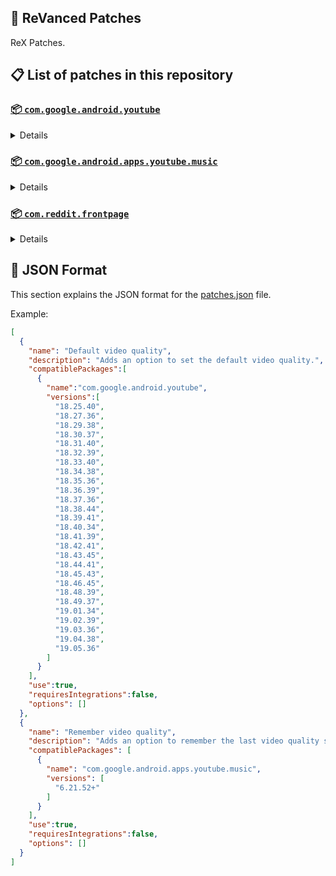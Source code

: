 ## 🧩 ReVanced Patches

ReX Patches.

## 📋 List of patches in this repository

### [📦 `com.google.android.youtube`](https://play.google.com/store/apps/details?id=com.google.android.youtube)
<details>

| 💊 Patch | 📜 Description | 🏹 Target Version |
|:--------:|:--------------:|:-----------------:|
| `Add splash animation` | Adds old style splash animation. | 18.25.40 ~ 19.05.36 |
| `Alternative thumbnails` | Adds options to replace video thumbnails using the DeArrow API or image captures from the video. | 18.25.40 ~ 19.05.36 |
| `Ambient mode switch` | Adds an option to bypass the restrictions of ambient mode or disable it completely. | 18.25.40 ~ 19.05.36 |
| `Append time stamps information` | Adds an option to add the current video quality or playback speed in brackets next to the current time. | 18.25.40 ~ 19.05.36 |
| `Change player flyout panel toggles` | Adds an option to use text toggles instead of switch toggles within the additional settings menu. | 18.25.40 ~ 19.05.36 |
| `Change start page` | Adds an option to set which page the app opens in instead of the homepage. | 18.25.40 ~ 19.05.36 |
| `Custom branding heading` | Applies a custom heading in the top left corner within the app. | 18.25.40 ~ 19.05.36 |
| `Custom branding icon YouTube` | Change the YouTube launcher icon to the icon specified in options.json. | 18.25.40 ~ 19.05.36 |
| `Custom branding name YouTube` | Rename the YouTube app to the name specified in options.json. | 18.25.40 ~ 19.05.36 |
| `Custom double tap length` | Add 'double-tap to seek' value. | 18.25.40 ~ 19.05.36 |
| `Custom package name` | Changes the package name for the non-root build of YouTube and YouTube Music to the name specified in options.json. | all |
| `Custom playback speed` | Adds options to customize available playback speeds. | 18.25.40 ~ 19.05.36 |
| `Custom player overlay opacity` | Adds an option to change the opacity of the video player background when player controls are visible. | 18.25.40 ~ 19.05.36 |
| `Custom seekbar color` | Adds an option to customize seekbar colors in video players and video thumbnails. | 18.25.40 ~ 19.05.36 |
| `Default playback speed` | Adds an option to set the default playback speed. | 18.25.40 ~ 19.05.36 |
| `Default video quality` | Adds an option to set the default video quality. | 18.25.40 ~ 19.05.36 |
| `Disable HDR video` | Adds options to disable HDR video. | 18.25.40 ~ 19.05.36 |
| `Disable QUIC protocol` | Adds an option to disable CronetEngine's QUIC protocol. | 18.25.40 ~ 19.05.36 |
| `Disable auto captions` | Adds an option to disable captions from being automatically enabled. | 18.25.40 ~ 19.05.36 |
| `Disable haptic feedback` | Adds an option to disable haptic feedback when swiping the video player. | 18.25.40 ~ 19.05.36 |
| `Disable landscape mode` | Adds an option to disable landscape mode when entering fullscreen. | 18.25.40 ~ 19.05.36 |
| `Disable pip notification` | Disable pip notification when you first launch pip mode. | 18.25.40 ~ 19.05.36 |
| `Disable rolling number animations` | Adds an option to disable rolling number animations of video view count, user likes, and upload time. | 18.43.45 ~ 19.05.36 |
| `Disable shorts on startup` | Adds an option to disable the Shorts player from resuming on app startup when Shorts were last being watched. | 18.25.40 ~ 19.05.36 |
| `Disable speed overlay` | Adds an option to disable 'Play at 2x speed' when pressing and holding in the video player. | 18.25.40 ~ 19.05.36 |
| `Disable update screen` | Adds an option to disable the "Update your app" screen that appears when using an outdated client. | 18.25.40 ~ 19.05.36 |
| `Enable bottom player gestures` | Adds an option to enter fullscreen when swiping down below the video player. | 18.25.40 ~ 19.05.36 |
| `Enable compact controls overlay` | Adds an option to make the fullscreen controls compact. | 18.25.40 ~ 19.05.36 |
| `Enable debug logging` | Adds an option to enable debug logging. | 18.25.40 ~ 19.05.36 |
| `Enable external browser` | Adds an option to always open links in your browser instead of in the in-app-browser. | 18.25.40 ~ 19.05.36 |
| `Enable gradient loading screen` | Adds an option to enable gradient loading screen. | 18.25.40 ~ 19.05.36 |
| `Enable language switch` | Adds an option to enable or disable language switching toggle. | 18.25.40 ~ 19.05.36 |
| `Enable minimized playback` | Enables minimized and background playback. | 18.25.40 ~ 19.05.36 |
| `Enable new splash animation` | Adds an option to enable a new type of splash animation. | 18.25.40 ~ 19.05.36 |
| `Enable new thumbnail preview` | Adds an option to enables the new seekbar thumbnails preview. | 18.25.40 ~ 19.05.36 |
| `Enable old quality layout` | Adds an option to restore the old video quality menu with specific video resolution options. | 18.25.40 ~ 19.05.36 |
| `Enable open links directly` | Adds an option to skip over redirection URLs in external links. | 18.25.40 ~ 19.05.36 |
| `Enable seekbar tapping` | Adds an option to enable tap-to-seek on the seekbar of the video player. | 18.25.40 ~ 19.05.36 |
| `Enable song search` | Adds an option to enable song search in the voice search screen. | 18.30.37 ~ 19.05.36 |
| `Enable tablet mini player` | Adds an option to enable the tablet mini player layout. | 18.25.40 ~ 19.05.36 |
| `Enable tablet navigation bar` | Adds an option to enable the tablet navigation bar. | 18.25.40 ~ 19.05.36 |
| `Enable wide search bar` | Adds an option to replace the search icon with a wide search bar. This will hide the YouTube logo when active. | 18.25.40 ~ 19.05.36 |
| `Force fullscreen` | Adds an option to forcefully open videos in fullscreen. | 18.25.40 ~ 19.05.36 |
| `Force opus codec` | Adds an option to force the opus audio codec instead of the mp4a audio codec. | 18.25.40 ~ 19.05.36 |
| `Force video codec` | Adds an option to force the video codec. | 18.25.40 ~ 19.05.36 |
| `Hide account menu` | Adds the ability to hide account menu elements using a custom filter in the account menu and You tab. | 18.25.40 ~ 19.05.36 |
| `Hide animated button background` | Hides the background of the pause and play animated buttons in the Shorts player. | 18.25.40 ~ 19.05.36 |
| `Hide auto player popup panels` | Adds an option to hide panels (such as live chat) from opening automatically. | 18.25.40 ~ 19.05.36 |
| `Hide autoplay button` | Adds an option to hide the autoplay button in the video player. | 18.25.40 ~ 19.05.36 |
| `Hide autoplay preview` | Adds an option to hide the autoplay preview container when in fullscreen. | 18.25.40 ~ 19.05.36 |
| `Hide button container` | Adds options to hide action buttons below the video player. | 18.25.40 ~ 19.05.36 |
| `Hide captions button` | Adds an option to hide the captions button in the video player. | 18.25.40 ~ 19.05.36 |
| `Hide cast button` | Adds an option to hide the cast button. | 18.25.40 ~ 19.05.36 |
| `Hide category bar` | Adds an option to hide the category bar in feeds. | 18.25.40 ~ 19.05.36 |
| `Hide channel avatar section` | Adds an option to hide the channel avatar section of the subscription feed. | 18.25.40 ~ 19.05.36 |
| `Hide channel profile components` | Adds an option to hide channel profile components. | 18.25.40 ~ 19.05.36 |
| `Hide channel watermark` | Adds an option to hide creator's watermarks in the video player. | 18.25.40 ~ 19.05.36 |
| `Hide collapse button` | Adds an option to hide the collapse button in the video player. | 18.25.40 ~ 19.05.36 |
| `Hide comment component` | Adds options to hide components related to comments. | 18.25.40 ~ 19.05.36 |
| `Hide crowdfunding box` | Adds an option to hide the crowdfunding box between the player and video description. | 18.25.40 ~ 19.05.36 |
| `Hide description components` | Adds an option to hide description components. | 18.25.40 ~ 19.05.36 |
| `Hide double tap overlay filter` | Hides the double tap dark filter layer. | 18.25.40 ~ 19.05.36 |
| `Hide double tap to like animations` | Hides the like animations when double tap the screen in the Shorts player. | 18.25.40 ~ 19.05.36 |
| `Hide end screen cards` | Adds an option to hide suggested video cards at the end of the video in the video player. | 18.25.40 ~ 19.05.36 |
| `Hide end screen overlay` | Adds an option to hide the overlay in fullscreen when swiping up and at the end of videos. | 18.25.40 ~ 19.05.36 |
| `Hide feed flyout panel` | Adds the ability to hide feed flyout panel components using a custom filter. | 18.25.40 ~ 19.05.36 |
| `Hide filmstrip overlay` | Adds an option to hide filmstrip overlay in the video player. | 18.25.40 ~ 19.05.36 |
| `Hide floating microphone` | Adds an option to hide the floating microphone button when searching. | 18.25.40 ~ 19.05.36 |
| `Hide fullscreen panels` | Adds an option to hide panels such as live chat when in fullscreen. | 18.25.40 ~ 19.05.36 |
| `Hide general ads` | Adds options to hide general ads. | 18.25.40 ~ 19.05.36 |
| `Hide handle` | Adds options to hide the handle in the account switcher and You tab. | 18.25.40 ~ 19.05.36 |
| `Hide info cards` | Adds an option to hide info-cards in the video player. | 18.25.40 ~ 19.05.36 |
| `Hide latest videos button` | Adds options to hide latest videos button in home feed. | 18.25.40 ~ 19.05.36 |
| `Hide layout components` | Adds options to hide general layout components. | 18.25.40 ~ 19.05.36 |
| `Hide load more button` | Adds an option to hide the button under videos that loads similar videos. | 18.25.40 ~ 19.05.36 |
| `Hide mix playlists` | Adds an option to hide mix playlists in feed. | 18.25.40 ~ 19.05.36 |
| `Hide music button` | Adds an option to hide the YouTube Music button in the video player. | 18.25.40 ~ 19.05.36 |
| `Hide navigation buttons` | Adds options to hide and change navigation buttons (such as the Shorts button). | 18.25.40 ~ 19.05.36 |
| `Hide navigation label` | Adds an option to hide navigation bar labels. | 18.25.40 ~ 19.05.36 |
| `Hide player button background` | Hides the dark background surrounding the video player controls. | 18.25.40 ~ 19.05.36 |
| `Hide player flyout panel` | Adds options to hide player flyout panel components. | 18.25.40 ~ 19.05.36 |
| `Hide previous next button` | Adds an option to hide the previous and next buttons in the video player. | 18.25.40 ~ 19.05.36 |
| `Hide search term thumbnail` | Adds an option to hide thumbnails in the search term history. | 18.25.40 ~ 19.05.36 |
| `Hide seek message` | Adds an option to hide the 'Slide left or right to seek' or 'Release to cancel' message container in the video player. | 18.39.41 ~ 19.05.36 |
| `Hide seekbar` | Adds an option to hide the seekbar in video player and video thumbnails. | 18.25.40 ~ 19.05.36 |
| `Hide shorts components` | Adds options to hide components related to YouTube Shorts. | 18.25.40 ~ 19.05.36 |
| `Hide snack bar` | Adds an option to hide the snack bar action popup. | 18.25.40 ~ 19.05.36 |
| `Hide suggested actions` | Adds an option to hide the suggested actions bar inside the player. | 18.25.40 ~ 19.05.36 |
| `Hide suggested video overlay` | Adds an option to hide the suggested video overlay at the end of videos. | 18.25.40 ~ 19.05.36 |
| `Hide suggestions shelf` | Adds an option to hide the suggestions shelf in feed. | 18.25.40 ~ 19.05.36 |
| `Hide time stamp` | Adds an option to hide the timestamp in the bottom left of the video player. | 18.25.40 ~ 19.05.36 |
| `Hide toolbar button` | Adds an option to hide the button in the toolbar. | 18.25.40 ~ 19.05.36 |
| `Hide tooltip content` | Hides the tooltip box that appears on first install. | 18.25.40 ~ 19.05.36 |
| `Hide trending searches` | Adds an option to hide trending searches in the search bar. | 18.25.40 ~ 19.05.36 |
| `Hide video ads` | Adds an option to hide ads in the video player. | 18.25.40 ~ 19.05.36 |
| `Hide voice search button` | Hide voice search button in search bar. | 18.25.40 ~ 19.05.36 |
| `Keep landscape mode` | Adds an option to keep landscape mode when turning the screen off and on in fullscreen. | 18.42.41 ~ 19.05.36 |
| `Layout switch` | Adds an option to trick dpi to use tablet or phone layout. | 18.25.40 ~ 19.05.36 |
| `MaterialYou` | Enables MaterialYou theme for Android 12+ | 18.25.40 ~ 19.05.36 |
| `MicroG support` | Allows ReVanced Extended to run without root and under a different package name with MicroG. | 18.25.40 ~ 19.05.36 |
| `Overlay buttons` | Adds an option to display overlay buttons in the video player. | 18.25.40 ~ 19.05.36 |
| `Quick actions components` | Adds options to hide and customize components below the seekbar in fullscreen. | 18.25.40 ~ 19.05.36 |
| `Remove viewer discretion dialog` | Adds an option to remove the dialog that appears when opening a video that has been age-restricted by accepting it automatically. This does not bypass the age restriction. | 18.25.40 ~ 19.05.36 |
| `Return YouTube Dislike` | Shows the dislike count of videos using the Return YouTube Dislike API. | 18.25.40 ~ 19.05.36 |
| `Sanitize sharing links` | Adds an option to remove tracking query parameters from URLs when sharing links. | 18.25.40 ~ 19.05.36 |
| `Settings` | Applies mandatory patches to implement ReVanced Extended settings into the application. | 18.25.40 ~ 19.05.36 |
| `Shorts outline button` | Apply the outline icon to the action button of the Shorts player. | 18.25.40 ~ 19.05.36 |
| `SponsorBlock` | Integrates SponsorBlock which allows skipping video segments such as sponsored content. | 18.25.40 ~ 19.05.36 |
| `Spoof app version` | Adds options to spoof the YouTube client version. This can be used to restore old UI elements and features. | 18.25.40 ~ 19.05.36 |
| `Spoof device dimensions` | Adds an option to spoof the device dimensions which unlocks higher video qualities if they aren't available on the device. | 18.25.40 ~ 19.05.36 |
| `Spoof player parameters` | Adds options to spoof player parameters to prevent playback issues. | 18.25.40 ~ 19.05.36 |
| `Swipe controls` | Adds options to enable and configure volume and brightness swipe controls. | 18.25.40 ~ 19.05.36 |
| `Theme` | Change the app's theme to the values specified in options.json. | 18.25.40 ~ 19.05.36 |
| `Translations` | Add Crowdin translations for YouTube. | 18.25.40 ~ 19.05.36 |
</details>

### [📦 `com.google.android.apps.youtube.music`](https://play.google.com/store/apps/details?id=com.google.android.apps.youtube.music)
<details>

| 💊 Patch | 📜 Description | 🏹 Target Version |
|:--------:|:--------------:|:-----------------:|
| `Amoled` | Applies a pure black theme to some components. | 6.21.52+ |
| `Background play` | Enables playing music in the background. | 6.21.52+ |
| `Bitrate default value` | Sets the audio quality to "Always High" when you first install the app. | 6.21.52+ |
| `Certificate spoof` | Enables YouTube Music to work with Android Auto by spoofing the YouTube Music certificate. | 6.21.52+ |
| `Change start page` | Adds an option to set which page the app opens in instead of the homepage. | 6.21.52+ |
| `Custom branding icon YouTube Music` | Changes the YouTube Music app icon to the icon specified in options.json. | 6.21.52+ |
| `Custom branding name YouTube Music` | Renames the YouTube Music app to the name specified in options.json. | 6.21.52+ |
| `Custom package name` | Changes the package name for the non-root build of YouTube and YouTube Music to the name specified in options.json. | 6.21.52+ |
| `Custom playback speed` | Adds an option to customize available playback speeds. | 6.21.52+ |
| `Disable auto captions` | Adds an option to disable captions from being automatically enabled. | 6.21.52+ |
| `Disable overlay filter` | Removes the dark overlay when comment, share, save to playlist, and flyout panels are open. | 6.21.52+ |
| `Enable black navigation bar` | Adds an option to set the navigation bar color to black. | 6.21.52+ |
| `Enable color match player` | Adds an option to match the color of the miniplayer to the fullscreen player. Deprecated on YT Music 6.34.51+. | 6.21.52 ~ 6.33.52 |
| `Enable compact dialog` | Adds an option to enable the compact flyout menu on phones. | 6.21.52+ |
| `Enable custom filter` | Adds a custom filter which can be used to hide layout components. | 6.21.52+ |
| `Enable debug logging` | Adds an option to enable debug logging. | 6.21.52+ |
| `Enable force minimized player` | Adds an option to keep the miniplayer minimized even when another track is played. | 6.21.52+ |
| `Enable landscape mode` | Adds an option to enable landscape mode when rotating the screen on phones. | 6.21.52+ |
| `Enable minimized playback` | Enables playback in miniplayer for Kids music. | 6.21.52+ |
| `Enable old player background` | Adds an option to return the player background to the old style. Deprecated on YT Music 6.34.51+. | 6.21.52 ~ 6.33.52 |
| `Enable old player layout` | Adds an option to return the player layout to the old style. Deprecated on YT Music 6.31.55+. | 6.21.52 ~ 6.33.52 |
| `Enable old style library shelf` | Adds an option to return the library tab to the old style. | 6.21.52+ |
| `Enable old style miniplayer` | Adds an option to return the miniplayer to the old style. | 6.21.52+ |
| `Enable opus codec` | Adds an option use the opus audio codec instead of the mp4a audio codec. | 6.21.52+ |
| `Enable playback speed` | Adds an option to add a playback speed button to the flyout panel. | 6.21.52+ |
| `Enable zen mode` | Adds an option to change the player background to light grey to reduce eye strain. Deprecated on YT Music 6.34.51+. | 6.21.52 ~ 6.33.52 |
| `Exclusive audio playback` | Unlocks the option to play music without video. | 6.21.52+ |
| `Hide For You shelf` | Adds an option to hide the For You shelf from the homepage. | 6.21.52+ |
| `Hide account menu` | Adds the ability to hide account menu elements using a custom filter. | 6.21.52+ |
| `Hide action bar component` | Adds options to hide action bar components and replace the offline download button with an external download button. | 6.21.52+ |
| `Hide button shelf` | Adds an option to hide the button shelf from the homepage and explore tab. | 6.21.52+ |
| `Hide carousel shelf` | Adds an option to hide the carousel shelf from the homepage and explore tab. | 6.21.52+ |
| `Hide cast button` | Adds an option to hide the cast button. | 6.21.52+ |
| `Hide category bar` | Adds an option to hide the category bar. | 6.21.52+ |
| `Hide channel guidelines` | Adds an option to hide the channel guidelines at the top of the comments section. | 6.21.52+ |
| `Hide double tap overlay filter` | Removes the dark overlay when double-tapping to seek. | 6.21.52+ |
| `Hide emoji picker and time stamp` | Adds an option to hide the emoji picker and time stamp when typing comments. | 6.21.52+ |
| `Hide flyout panel` | Adds options to hide flyout panel components. | 6.21.52+ |
| `Hide fullscreen share button` | Adds an option to hide the share button in the fullscreen player. | 6.21.52+ |
| `Hide general ads` | Adds options to hide general ads. | 6.21.52+ |
| `Hide get premium` | Hides the "Get Music Premium" label from the account menu and settings. | 6.21.52+ |
| `Hide handle` | Adds an option to hide the handle in the account menu. | 6.21.52+ |
| `Hide history button` | Adds an option to hide the history button in the toolbar. | 6.21.52+ |
| `Hide navigation bar component` | Adds options to hide navigation bar components. | 6.21.52+ |
| `Hide new playlist button` | Adds an option to hide the "New playlist" button in the library. | 6.21.52+ |
| `Hide player overlay filter` | Removes the dark overlay when single-tapping player. | 6.21.52+ |
| `Hide playlist card` | Adds an option to hide the playlist card from the homepage. | 6.21.52+ |
| `Hide tap to update button` | Adds an option to hide the tap to update button. | 6.21.52+ |
| `Hide taste builder` | Hides the "Tell us which artists you like" card from the homepage. | 6.21.52+ |
| `Hide terms container` | Adds an option to hide the terms of service container in the account menu. | 6.21.52+ |
| `Hide tooltip content` | Hides the tooltip box that appears when opening the app for the first time. | 6.21.52+ |
| `Hide voice search button` | Hides the voice search button in the search bar. | 6.21.52+ |
| `MicroG support` | Allows YouTube Music to run without root and under a different package name with MicroG. | 6.21.52+ |
| `Remember playback speed` | Adds an option to remember the last playback speed selected. | 6.21.52+ |
| `Remember repeat state` | Adds an option to remember the state of the repeat toggle. | 6.21.52+ |
| `Remember shuffle state` | Adds an option to remember the state of the shuffle toggle. | 6.21.52+ |
| `Remember video quality` | Adds an option to remember the last video quality selected. | 6.21.52+ |
| `Remove viewer discretion dialog` | Adds an option to remove the dialog that appears when opening a video that has been age-restricted by accepting it automatically. This does not bypass the age restriction. | 6.21.52+ |
| `Replace cast button` | Adds an option to replace the cast button in the player with the "Open music" button. | 6.21.52+ |
| `Replace dismiss queue` | Adds an option to replace "Dismiss queue" with "Watch on YouTube" in the flyout menu. | 6.21.52+ |
| `Return YouTube Dislike` | Adds an option to show the dislike count of songs using the Return YouTube Dislike API. | 6.21.52+ |
| `Sanitize sharing links` | Adds an option to remove tracking query parameters from URLs when sharing links. | 6.21.52+ |
| `Settings` | Adds ReVanced Extended settings to YouTube Music. | 6.21.52+ |
| `SponsorBlock` | Adds options to enable and configure SponsorBlock, which can skip undesired video segments such as non-music sections. | 6.21.52+ |
| `Spoof app version` | Adds options to spoof the YouTube Music client version. This can remove the radio mode restriction in Canadian regions or disable real-time lyrics. | 6.21.52+ |
| `Translations` | Adds Crowdin translations for YouTube Music. | 6.21.52+ |
</details>

### [📦 `com.reddit.frontpage`](https://play.google.com/store/apps/details?id=com.reddit.frontpage)
<details>

| 💊 Patch | 📜 Description | 🏹 Target Version |
|:--------:|:--------------:|:-----------------:|
| `Change package name` | Changes the package name for Reddit to the name specified in options.json. | all |
| `Custom branding name Reddit` | Renames the Reddit app to the name specified in options.json. | all |
| `Disable screenshot popup` | Adds an option to disable the popup that shows up when taking a screenshot. | all |
| `Hide ads` | Adds options to hide ads. | all |
| `Hide navigation buttons` | Adds options to hide buttons in the navigation bar. | all |
| `Hide recently visited shelf` | Adds an option to hide the recently visited shelf in the sidebar. | all |
| `Hide toolbar button` | Adds an option to hide the r/place or Reddit recap button in the toolbar. | all |
| `Open links directly` | Adds an option to skip over redirection URLs in external links. | all |
| `Open links externally` | Adds an option to always open links in your browser instead of in the in-app-browser. | all |
| `Premium icon` | Unlocks premium app icons. | all |
| `Remove subreddit dialog` | Adds options to remove the NSFW community warning and notifications suggestion dialogs by dismissing them automatically. | all |
| `Sanitize sharing links` | Adds an option to remove tracking query parameters from URLs when sharing links. | all |
| `Settings` | Adds ReVanced Extended settings to Reddit. | all |
</details>



## 📝 JSON Format

This section explains the JSON format for the [patches.json](patches.json) file.

Example:

```json
[
  {
    "name": "Default video quality",
    "description": "Adds an option to set the default video quality.",
    "compatiblePackages":[
      {
        "name":"com.google.android.youtube",
        "versions":[
          "18.25.40",
          "18.27.36",
          "18.29.38",
          "18.30.37",
          "18.31.40",
          "18.32.39",
          "18.33.40",
          "18.34.38",
          "18.35.36",
          "18.36.39",
          "18.37.36",
          "18.38.44",
          "18.39.41",
          "18.40.34",
          "18.41.39",
          "18.42.41",
          "18.43.45",
          "18.44.41",
          "18.45.43",
          "18.46.45",
          "18.48.39",
          "18.49.37",
          "19.01.34",
          "19.02.39",
          "19.03.36",
          "19.04.38",
          "19.05.36"
        ]
      }
    ],
    "use":true,
    "requiresIntegrations":false,
    "options": []
  },
  {
    "name": "Remember video quality",
    "description": "Adds an option to remember the last video quality selected.",
    "compatiblePackages": [
      {
        "name": "com.google.android.apps.youtube.music",
        "versions": [
          "6.21.52+"
        ]
      }
    ],
    "use":true,
    "requiresIntegrations":false,
    "options": []
  }
]
```
